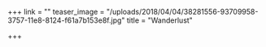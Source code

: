 +++
link = ""
teaser_image = "/uploads/2018/04/04/38281556-93709958-3757-11e8-8124-f61a7b153e8f.jpg"
title = "Wanderlust"

+++
